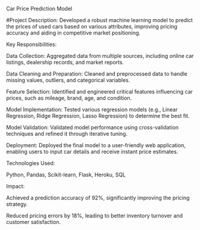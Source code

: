 Car Price Prediction Model

#Project Description:
Developed a robust machine learning model to predict the prices of used cars based on various attributes, improving pricing accuracy and aiding in competitive market positioning.

Key Responsibilities:

Data Collection: Aggregated data from multiple sources, including online car listings, dealership records, and market reports.

Data Cleaning and Preparation: Cleaned and preprocessed data to handle missing values, outliers, and categorical variables.

Feature Selection: Identified and engineered critical features influencing car prices, such as mileage, brand, age, and condition.

Model Implementation: Tested various regression models (e.g., Linear Regression, Ridge Regression, Lasso Regression) to determine the best fit.

Model Validation: Validated model performance using cross-validation techniques and refined it through iterative tuning.

Deployment: Deployed the final model to a user-friendly web application, enabling users to input car details and receive instant price estimates.

Technologies Used:

Python, Pandas, Scikit-learn, Flask, Heroku, SQL

Impact:

Achieved a prediction accuracy of 92%, significantly improving the pricing strategy.

Reduced pricing errors by 18%, leading to better inventory turnover and customer satisfaction.
